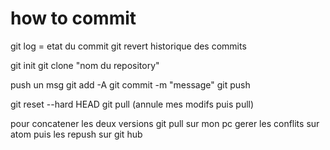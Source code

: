 # how to commit
 
 git log = etat du commit
 git revert historique des commits
 
 git init
 git clone "nom du repository"
 
 push un msg
 git add -A
 git commit -m "message"
 git push
 
 git reset --hard HEAD
 git pull
 (annule mes modifs puis pull)
 
 pour concatener les deux versions
 git pull sur mon pc 
gerer les conflits sur atom
puis les repush sur git hub
